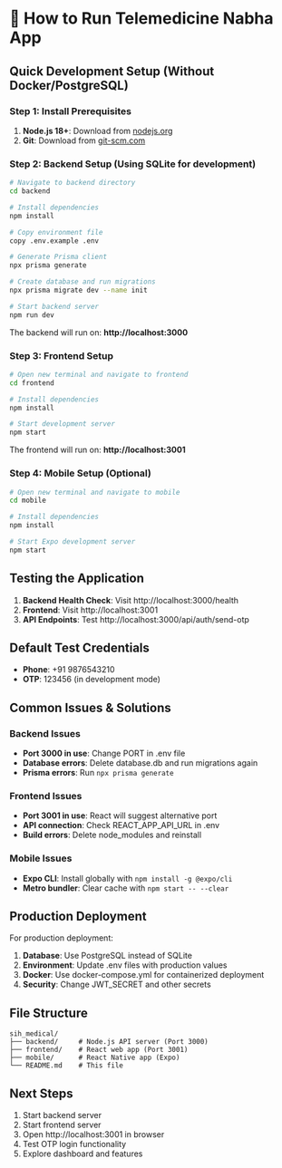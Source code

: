 # 🚀 How to Run Telemedicine Nabha App

## Quick Development Setup (Without Docker/PostgreSQL)

### Step 1: Install Prerequisites

1. **Node.js 18+**: Download from [nodejs.org](https://nodejs.org/)
2. **Git**: Download from [git-scm.com](https://git-scm.com/)

### Step 2: Backend Setup (Using SQLite for development)

```bash
# Navigate to backend directory
cd backend

# Install dependencies
npm install

# Copy environment file
copy .env.example .env

# Generate Prisma client
npx prisma generate

# Create database and run migrations
npx prisma migrate dev --name init

# Start backend server
npm run dev
```

The backend will run on: **http://localhost:3000**

### Step 3: Frontend Setup

```bash
# Open new terminal and navigate to frontend
cd frontend

# Install dependencies
npm install

# Start development server
npm start
```

The frontend will run on: **http://localhost:3001**

### Step 4: Mobile Setup (Optional)

```bash
# Open new terminal and navigate to mobile
cd mobile

# Install dependencies
npm install

# Start Expo development server
npm start
```

## Testing the Application

1. **Backend Health Check**: Visit http://localhost:3000/health
2. **Frontend**: Visit http://localhost:3001
3. **API Endpoints**: Test http://localhost:3000/api/auth/send-otp

## Default Test Credentials

- **Phone**: +91 9876543210
- **OTP**: 123456 (in development mode)

## Common Issues & Solutions

### Backend Issues
- **Port 3000 in use**: Change PORT in .env file
- **Database errors**: Delete database.db and run migrations again
- **Prisma errors**: Run `npx prisma generate`

### Frontend Issues
- **Port 3001 in use**: React will suggest alternative port
- **API connection**: Check REACT_APP_API_URL in .env
- **Build errors**: Delete node_modules and reinstall

### Mobile Issues
- **Expo CLI**: Install globally with `npm install -g @expo/cli`
- **Metro bundler**: Clear cache with `npm start -- --clear`

## Production Deployment

For production deployment:

1. **Database**: Use PostgreSQL instead of SQLite
2. **Environment**: Update .env files with production values
3. **Docker**: Use docker-compose.yml for containerized deployment
4. **Security**: Change JWT_SECRET and other secrets

## File Structure
```
sih_medical/
├── backend/     # Node.js API server (Port 3000)
├── frontend/    # React web app (Port 3001)
├── mobile/      # React Native app (Expo)
└── README.md    # This file
```

## Next Steps

1. Start backend server
2. Start frontend server  
3. Open http://localhost:3001 in browser
4. Test OTP login functionality
5. Explore dashboard and features
